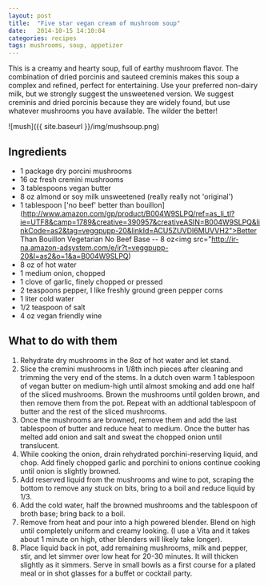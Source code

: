 ```yaml
---
layout: post
title:  "Five star vegan cream of mushroom soup"
date:   2014-10-15 14:10:04
categories: recipes
tags: mushrooms, soup, appetizer
---
```


This is a creamy and hearty soup, full of earthy mushroom flavor. The combination of dried porcinis and sauteed creminis makes this soup a complex and refined, perfect for entertaining. Use your preferred non-dairy milk, but we strongly suggest the unsweetened version. We suggest creminis and dried porcinis because they are widely found, but use whatever mushrooms you have available. The wilder the better!

![mush]({{ site.baseurl }}/img/mushsoup.png)

## Ingredients
- 1 package dry porcini mushrooms
- 16 oz fresh cremini mushrooms
- 3 tablespoons vegan butter 
- 8 oz almond or soy milk unsweetened (really really not 'original')
- 1 tablespoon ['no beef' better than bouillon](http://www.amazon.com/gp/product/B004W9SLPQ/ref=as_li_tl?ie=UTF8&camp=1789&creative=390957&creativeASIN=B004W9SLPQ&linkCode=as2&tag=veggpupp-20&linkId=ACU5ZUVDI6MUVVH2">Better Than Bouillon Vegetarian No Beef Base -- 8 oz</a><img src="http://ir-na.amazon-adsystem.com/e/ir?t=veggpupp-20&l=as2&o=1&a=B004W9SLPQ)
- 8 oz of hot water 
- 1 medium onion, chopped
- 1 clove of garlic, finely chopped or pressed
- 2 teaspoons pepper, I like freshly ground green pepper corns 
- 1 liter cold water 
- 1/2 teaspoon of salt
- 4 oz vegan friendly wine

## What to do with them

1. Rehydrate dry mushrooms in the 8oz of hot water and let stand. 
2. Slice the cremini mushrooms in 1/8th inch pieces after cleaning and trimming the very end of the stems. In a dutch oven warm 1 tablespoon of vegan butter on medium-high until almost smoking and add one half of the sliced mushrooms. Brown the mushrooms until golden brown, and then remove them from the pot. Repeat with an addtional tablespoon of butter and the rest of the sliced mushrooms.
3. Once the mushrooms are browned, remove them and add the last tablespoon of butter and reduce heat to medium. Once the butter has melted add onion and salt and sweat the chopped onion until translucent. 
4. While cooking the onion, drain rehydrated porchini-reserving liquid, and chop. Add finely chopped garlic and porchini to onions continue cooking until onion is slightly browned. 
5. Add reserved liquid from the mushrooms and wine to pot, scraping the bottom to remove any stuck on bits, bring to a boil and reduce liquid by 1/3. 
6. Add the cold water, half the browned mushrooms and the tablespoon of broth base; bring back to a boil. 
7. Remove from heat and pour into a high powered blender. Blend on high until completely uniform and creamy looking. (I use a Vita and it takes about 1 minute on high, other blenders will likely take longer). 
8. Place liquid back in pot, add remaining mushrooms, milk and pepper, stir, and let simmer over low heat for 20-30 minutes. It will thicken slightly as it simmers. Serve in small bowls as a first course for a plated meal or in shot glasses for a buffet or cocktail party. 